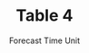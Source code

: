 ---
title: Table 4
subtitle: Forecast Time Unit
layout: default
parent: Section 1
grand_parent: NCEP Grib1 Documentation(Office Note 388)
nav_order: 5
---